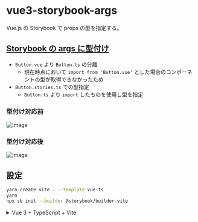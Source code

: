 # vue3-storybook-args

Vue.js の Storybook で props の型を指定する。

## [Storybook の args に型付け](https://github.com/ysKuga/vue3-storybook-args/pull/1)

- `Button.vue` より `Button.ts` の分離
  - 現在時点において `import from 'Button.vue'` とした場合のコンポーネントの型が取得できなかったため
- `Button.stories.ts` での型指定
  - `Button.ts` より `import` したものを使用し型を指定

### 型付け対応前

![image](https://user-images.githubusercontent.com/17670283/190837442-696bdebd-c786-44c6-bcd9-ea49f0cf9871.png)

### 型付け対応後

![image](https://user-images.githubusercontent.com/17670283/190837797-88dd92fb-3898-4ce4-a7c0-094ae0f4f0de.png)

## 設定

```bash
yarn create vite . --template vue-ts
yarn
npx sb init --builder @storybook/builder-vite
```

<details>
<summary>Vue 3 + TypeScript + Vite</summary>

## Vue 3 + TypeScript + Vite

This template should help get you started developing with Vue 3 and TypeScript in Vite. The template uses Vue 3 `<script setup>` SFCs, check out the [script setup docs](https://v3.vuejs.org/api/sfc-script-setup.html#sfc-script-setup) to learn more.

### Recommended IDE Setup

- [VS Code](https://code.visualstudio.com/) + [Volar](https://marketplace.visualstudio.com/items?itemName=Vue.volar)

### Type Support For `.vue` Imports in TS

Since TypeScript cannot handle type information for `.vue` imports, they are shimmed to be a generic Vue component type by default. In most cases this is fine if you don't really care about component prop types outside of templates. However, if you wish to get actual prop types in `.vue` imports (for example to get props validation when using manual `h(...)` calls), you can enable Volar's Take Over mode by following these steps:

1. Run `Extensions: Show Built-in Extensions` from VS Code's command palette, look for `TypeScript and JavaScript Language Features`, then right click and select `Disable (Workspace)`. By default, Take Over mode will enable itself if the default TypeScript extension is disabled.
2. Reload the VS Code window by running `Developer: Reload Window` from the command palette.

You can learn more about Take Over mode [here](https://github.com/johnsoncodehk/volar/discussions/471).

</details>
